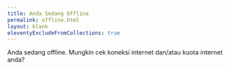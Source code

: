 ```yaml
---
title: Anda Sedang Offline
permalink: offline.html
layout: blank
eleventyExcludeFromCollections: true
---
```

Anda sedang offline. Mungkin cek koneksi internet dan/atau kuota internet anda?

